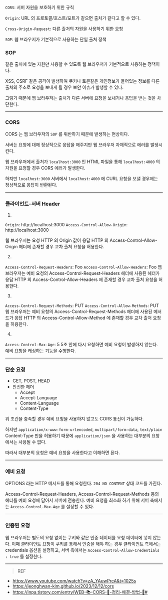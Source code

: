 `CORS`: 서버 자원을 보호하기 위한 규칙

`Origin`: URL 의 프로토콜/호스트/포트가 같으면 출처가 같다고 할 수 있다.

`Cross-Origin-Request`: 다른 출처의 자원을 사용하기 위한 요청
 
 `SOP`: 웹 브라우저가 기본적으로 사용하는 단일 출처 정책

### SOP
같은 출처에 있는 자원만 사용할 수 있도록 웹 브라우저가 기본적으로 사용하는 정책이다.

XSS, CSRF 같은 공격이 발생하여 쿠키나 토큰같은 개인정보가 들어있는 정보를 다른 출처의 주소로 요청을 보내게 될 경우 보안 이슈가 발생할 수 있다. 

그렇기 때문에 웹 브라우저는 출처가 다른 서버에 요청을 보내거나 응답을 받는 것을 차단한다.

---
### CORS
CORS 는 웹 브라우저의 `SOP` 를 위반하기 때문에 발생하는 현상이다. 

서버는 요청에 대해 정상적으로 응답을 해주지만 웹 브라우저 자체적으로 에러를 발생시킨다.


웹 브라우저에서 출처가 `localhost:3000` 인 HTML 파일을 통해 `localhost:4000` 의 자원을 요청할 경우 CORS 에러가 발생한다. 

하지만 `localhost:3000` 서버에서 `localhost:4000` 에 CURL 요청을 보낼 경우에는 정상적으로 응답이 반환된다. 




---
### 클라이언트-서버 Header

1. 
`Origin`: http://localhost:3000 `Access-Control-Allow-Origin`: http://localhost:3000 

웹 브라우저는 요청 HTTP 의 Origin 값이 응답 HTTP 의 Access-Control-Allow-Origin 헤더에 존재할 경우 교차 출처 요청을 허용한다.


2. 
`Access-Control-Request-Headers`: Foo `Access-Control-Allow-Headers`: Foo
웹 브라우저는 예비 요청의 Access-Control-Request-Headers 헤더에 사용된 헤더가 응답 HTTP 의 Access-Control-Allow-Headers 에 존재할 경우 교차 출처 요청을 허용한다.


3. 
`Access-Control-Request-Methods`: PUT `Access-Control-Allow-Methods`: PUT
웹 브라우저는 예비 요청의 Access-Control-Request-Methods 헤더에 사용된 메서드가 응답 HTTP 의 Access-Control-Allow-Method 에 존재할 경우 교차 출처 요청을 허용한다.

4. 
`Access-Control-Max-Age`: 5
5초 안에 다시 요청하면 예비 요청이 발생하지 않는다. 예비 요청을 캐싱하는 기능을 수행한다.

---
### 단순 요청

- GET, POST, HEAD
- 안전한 헤더
    - Accept
    - Accept-Language
    - Content-Language
    - Content-Type

위 조건을 충족할 경우 예비 요청을 사용하지 않고도 CORS 통신이 가능하다. 

하지만 `application/x-www-form-urlencoded`, `multipart/form-data`, `text/plain` Content-Type 만을 허용하기 때문에 `application/json` 을 사용하는 대부분의 요청에서는 사용될 수 없다. 

따라서 대부분의 요청은 예비 요청을 사용한다고 이해하면 된다. 

---
### 예비 요청
OPTIONS 라는 HTTP 메서드를 통해 요청한다.
`204 NO CONTENT` 상태 코드를 가진다.

Access-Control-Request-Headers, Access-Control-Request-Methods 등의 헤더를 예비 요청에 담아서 서버에 전송한다. 예비 요청을 최소화 하기 위해 서버 측에서는 `Access-Control-Max-Age` 를 설정할 수 있다.

---
### 인증된 요청
웹 브라우저는 별도의 요청 없이는 쿠키와 같은 인증 데이터를 요청 데이터에 넣지 않는다. 이때 클라이언트 요청이 쿠키를 통해서 인증을 해야 하는 경우 클라이언트 측에서는 credentials 옵션을 설정하고, 서버 측에서는 `Access-Control-Allow-Credentials : true` 를 설정한다.

---
> REF
- https://www.youtube.com/watch?v=zA_YAuwPrcA&t=1025s
- https://jeonghwan-kim.github.io/2023/12/12/cors
- https://inpa.tistory.com/entry/WEB-📚-CORS-💯-정리-해결-방법-👏#
